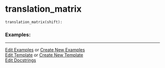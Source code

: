# <a id="McUtils.Numputils.TransformationMatrices.translation_matrix">translation_matrix</a>

```python
translation_matrix(shift): 
```
 

### Examples: 


___

[Edit Examples](https://github.com/McCoyGroup/References/edit/gh-pages/Documentation/examples/McUtils/Numputils/TransformationMatrices/translation_matrix.md) or 
[Create New Examples](https://github.com/McCoyGroup/References/new/gh-pages/?filename=Documentation/examples/McUtils/Numputils/TransformationMatrices/translation_matrix.md) <br/>
[Edit Template](https://github.com/McCoyGroup/References/edit/gh-pages/Documentation/templates/McUtils/Numputils/TransformationMatrices/translation_matrix.md) or 
[Create New Template](https://github.com/McCoyGroup/References/new/gh-pages/?filename=Documentation/templates/McUtils/Numputils/TransformationMatrices/translation_matrix.md) <br/>
[Edit Docstrings](https://github.com/McCoyGroup/McUtils/edit/master/Numputils/TransformationMatrices.py?message=Update%20Docs)